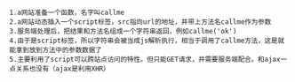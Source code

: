 
    1.a网站准备一个函数，名字叫callme
    2.a网站动态插入一个script标签，src指向url的地址，并带上方法名callme作为参数
    3.服务端处理后，把结果和方法名组成一个字符串返回，例如callme('ok')
    4.由于是script标签，所以字符串会被当成js解析执行，相当于调用了callme方法，这是就能拿到放到方法中的参数数据了
    5.主要利用了script可以跨站点访问的特性。但只能GET请求，并需要服务端配合。和ajax一点关系也没有（ajax是利用XHR）
